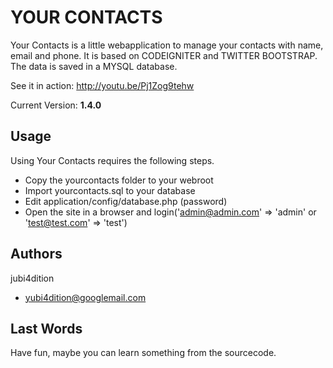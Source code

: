 YOUR CONTACTS
=============

Your Contacts is a little webapplication to manage your contacts with name, email and phone. 
It is based on CODEIGNITER and TWITTER BOOTSTRAP. The data is saved in a MYSQL database.

See it in action: http://youtu.be/Pj1Zog9tehw

Current Version: **1.4.0**

Usage
-----

Using Your Contacts requires the following steps.

* Copy the yourcontacts folder to your webroot
* Import yourcontacts.sql to your database
* Edit application/config/database.php (password)
* Open the site in a browser and login('admin@admin.com' => 'admin' or 'test@test.com' => 'test')

Authors
-------

jubi4dition

* yubi4dition@googlemail.com

Last Words
----------

Have fun, maybe you can learn something from the sourcecode.

